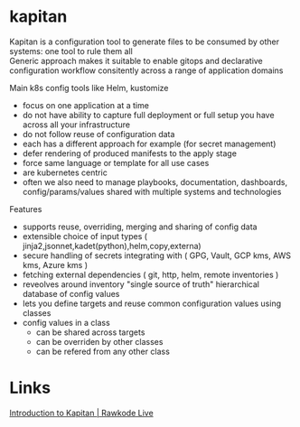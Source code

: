 # kapitan

Kapitan is  a configuration tool to generate files to be consumed by other systems: one tool to rule them all  
Generic approach makes it suitable to enable gitops and declarative configuration workflow consitently across a range of application domains  

Main k8s config tools like Helm, kustomize 
- focus on one application at a time  
- do not have ability to capture full deployment or full setup you have across all your infrastructure  
- do not follow reuse of configuration data  
- each has a different approach for example (for secret management)  
- defer rendering of produced manifests to the apply stage  
- force same  language or template for all use cases  
- are kubernetes centric  
- often we also need to manage playbooks, documentation, dashboards, config/params/values shared with multiple systems and technologies  


Features  
- supports reuse, overriding, merging and sharing of config data  
- extensible choice of input types ( jinja2,jsonnet,kadet(python),helm,copy,externa)  
- secure handling of secrets integrating with ( GPG, Vault, GCP kms, AWS kms, Azure kms )  
- fetching external dependencies ( git, http, helm, remote inventories )  
- reveolves around inventory "single source of truth" hierarchical database of config values  
- lets you define targets and reuse common configuration values using classes  
- config values in a class  
    - can be shared across targets  
    - can be overriden by other classes  
    - can be refered from any other class 

# Links  
[Introduction to Kapitan | Rawkode Live](https://youtu.be/8QZvgJi0vII)  
